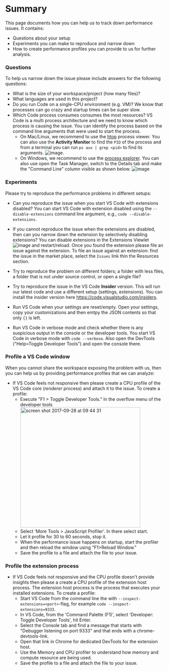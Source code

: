 # Summary

This page documents how you can help us to track down performance issues. It contains:
- Questions about your setup
- Experiments you can make to reproduce and narrow down 
- How to create performance profiles you can provide to us for further analysis.

### Questions
To help us narrow down the issue please include answers for the following questions:
- What is the size of your workspace/project (how many files)? 
- What languages are used in this project?
- Do you run Code on a single-CPU environment (e.g. VM)? We know that processes can go crazy and startup times can be super slow.
- Which Code process consumes consumes the most resources? VS Code is a multi process architecture and we need to know which process is causing the issue. You can identify the process based on the command line arguments that were used to start the process. 
  - On Mac/Linux, we recommend to use the [htop](http://hisham.hm/htop/) process viewer. You can also use the **Activity Monitor** to find the `PID` of the process and from a terminal you can run `ps aux | grep <pid>` to find its arguments. 
![image](https://cloud.githubusercontent.com/assets/900690/18907063/65806550-856a-11e6-8b2e-83da9111445d.png).
  - On Windows, we recommend to use the [process explorer](https://docs.microsoft.com/en-us/sysinternals/downloads/process-explorer). You can also use open the Task Manager, switch to the Details tab and make the "Command Line" column visible as shown below. 
![image](https://user-images.githubusercontent.com/172399/31660413-9fac1f02-b337-11e7-96fb-859c659b28f9.png)

### Experiments
Please try to reproduce the performance problems in different setups:

- Can you reproduce the issue when you start VS Code with extensions disabled? You can start VS Code with extension disabled using the `--disable-extensions` command line argument, e.g., `code --disable-extensions`. 

- If you cannot reproduce the issue when the extensions are disabled, then can you narrow down the extension by selectively disabling extensions? You can disable extensions in the Extensions Viewlet 
![image](https://user-images.githubusercontent.com/172399/31659646-243280d4-b335-11e7-9980-8666a32dba52.png) 
and restart/reload. Once you found the extension please file an issue against the extension. To file an issue against an extension: find the issue in the market place, select the `Issues` link thin the Resources section.

- Try to reproduce the problem on different folders; a folder with less files, a folder that is not under source control, or open a single file?

- Try to reproduce the issue in the VS Code **Insider** version. This will run our latest code and use a different setup (settings, extensions). You can install the insider version here https://code.visualstudio.com/insiders.

- Run VS Code when your settings are reset/empty. Open your settings, copy your customizations and then emtpy the JSON contents so that only `{}` is left.

- Run VS Code in verbose mode and check whether there is any suspicious output in the console or the developer tools. You start VS Code in verbose mode with `code --verbose`. Also open the DevTools ("Help>Toggle Developer Tools") and open the console there.

### Profile a VS Code window
When you cannot share the workspace exposing the problem with us, then you can help us by providing performance profiles that we can analyze:

- If VS Code feels not responsive then please create a CPU profile of the VS Code core (_renderer_ process) and attach it to the issue. To create a profile:
  -  Execute "F1 > Toggle Developer Tools." In the overflow menu of the developer tools <img width="380" alt="screen shot 2017-09-28 at 09 44 31" src="https://user-images.githubusercontent.com/1794099/30954796-d1be9e30-a431-11e7-959e-495d234c37c6.png">
  - Select 'More Tools > JavaScript Profiler'. In there select start.
  - Let it profile for 30 to 60 seconds, stop it.
  - When the performance issue happens on startup, start the profiler and then reload the window using "F1>Reload Window."
  - Save the profile to a file and attach the file to your issue. 

### Profile the extension process

- If VS Code feels not responsive and the CPU profile doesn't provide insights then please a create a CPU profile of the extension host process. The extension host process is the process that executes your installed extensions. To create a profile:
  - Start VS Code from the command line the with `--inspect-extensions=<port>`-flag, for example `code --inspect-extensions=9333`.
  - In VS Code, from the 'Command Palette (F1)', select 'Developer: Toggle Developer Tools', hit Enter.
  - Select the Console tab and find a message that starts with "Debugger listening on port 9333" and that ends with a chrome-devtools-link.
  - Open that link in Chrome for dedicated DevTools for the extension host.
  - Use the Memory and CPU profiler to understand how memory and compute resource are being used.
  - Save the profile to a file and attach the file to your issue. 

